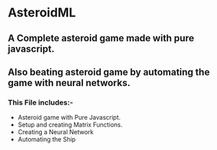 # AsteroidML

 ## A Complete asteroid game made with pure javascript.

 ## Also beating asteroid game by automating the game with neural networks.

 ### This File includes:-
 
 - Asteroid game with Pure Javascript.
 - Setup and creating Matrix Functions.
 - Creating a Neural Network
 - Automating the Ship 
